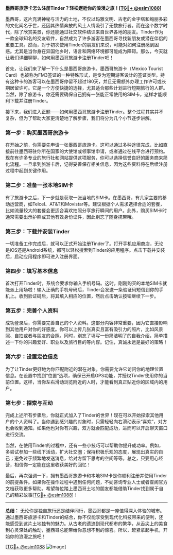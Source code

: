 **墨西哥旅游卡怎么注册Tinder？轻松邂逅你的浪漫之旅！[[TG💪+ @esim1088](https://t.me/s/esim1088)]**

墨西哥，这片充满神秘与活力的土地，不仅以玛雅文明、古老的金字塔和绚丽多彩的文化闻名于世，还因其热情奔放的风土人情吸引了无数旅行者。而在这个数字时代，除了欣赏美景，你还能通过社交软件结识来自世界各地的朋友。Tinder作为一款全球知名的交友软件，自然成为了许多游客在墨西哥寻找新朋友或潜在伴侣的重要工具。然而，对于初次使用Tinder的朋友们来说，可能对如何注册感到困惑。尤其是当你身在异国他乡时，语言和网络环境都可能成为障碍。那么，今天就让我们详细聊聊，如何用墨西哥旅游卡注册Tinder吧！

首先，让我们来了解一下什么是墨西哥旅游卡。墨西哥旅游卡（Mexico Tourist Card）也被称为FM3签证的一种特殊形式，是专为短期游客设计的签证类型。持有这种卡的游客可以在墨西哥停留不超过180天，并且无需额外办理工作许可或长期居留许可。它是一个方便快捷的选择，尤其适合那些计划进行短期旅行的人群。当然，除了旅游卡，你还需要确保自己拥有一张能正常使用的SIM卡，这样才能顺利下载并注册Tinder。

接下来，我们进入正题——如何用墨西哥旅游卡注册Tinder。整个过程其实并不复杂，但为了帮助大家更清楚地了解步骤，我们将分为几个小节逐步讲解。

### **第一步：购买墨西哥旅游卡**
在开始之前，你需要先申请一张墨西哥旅游卡。这可以通过多种途径完成，比如直接前往墨西哥驻你所在国家的大使馆或领事馆申请，或者通过在线平台进行预约。现在有许多专业的旅行社和网站提供这项服务，你可以选择信誉良好的服务商来简化流程。一旦拿到旅游卡后，记得妥善保存相关信息，因为这些资料将在后续注册过程中起到关键作用。

### **第二步：准备一张本地SIM卡**
有了旅游卡之后，下一步就是获取一张当地的SIM卡。在墨西哥，有几家主要的移动运营商，如Telcel、AT&T和Movistar等。建议根据个人需求选择合适的套餐，比如流量较大的套餐会更适合喜欢拍照分享旅行瞬间的用户。此外，购买SIM卡时通常需要出示护照或其他有效身份证件，因此别忘了随身携带哦。

### **第三步：下载并安装Tinder**
一切准备工作完成后，就可以正式开始注册Tinder了。打开手机应用商店，无论是iOS还是Android系统，都可以轻松搜索到Tinder的应用程序。点击下载并安装后，启动应用程序即可进入注册界面。

### **第四步：填写基本信息**
首次打开Tinder时，系统会要求你输入手机号码。这时，刚刚购买的本地SIM卡就能派上用场啦！输入正确的手机号码后，Tinder会发送一条验证码短信到你的手机上。收到验证码后，将其填入相应的位置，然后点击确认按钮继续下一步。

### **第五步：完善个人资料**
成功登录后，你需要完善自己的个人资料。这部分内容非常重要，因为它直接影响到其他用户对你的好感度。你可以上传几张真实且富有吸引力的照片，比如风景照、自拍或者与朋友的合照。同时，别忘了填写一份简洁明了的自我介绍，简单描述一下你的兴趣爱好、职业以及旅行目的等内容。记住，真诚永远是最好的策略！

### **第六步：设置定位信息**
为了让Tinder更好地为你匹配附近的潜在对象，你需要允许它访问你的地理位置信息。在设置中找到“位置”选项，确保已开启GPS功能，并授权Tinder使用你的当前位置。这样，当你左右滑动浏览附近的人时，才能看到真正贴近你的区域内的用户。

### **第七步：探索与互动**
完成上述所有步骤后，你就正式加入了Tinder的世界！现在可以开始探索其他用户的个人资料了。当你遇到感兴趣的对象时，只需轻轻向右滑动表示“喜欢”，对方也会收到通知。如果他也对你有兴趣，双方就会匹配成功，进而可以开启聊天窗口进行交流。

当然，在使用Tinder的过程中，还有一些小技巧可以帮助你提升成功率。例如，多尝试参加一些线下活动，扩大社交圈；保持积极乐观的态度，展现出真实的自己；避免过于频繁地发送消息，给对方留下思考的空间等等。总之，只要用心经营，相信你一定能在这里收获美好的回忆！

最后，再次强调一下，拥有墨西哥旅游卡和本地SIM卡是你顺利注册并使用Tinder的前提条件。如果你在操作过程中遇到任何问题，不妨咨询专业人士或者查阅官方文档获取更多帮助。希望每位踏上墨西哥土地的朋友都能借助Tinder找到属于自己的精彩故事[[TG💪+ @esim1088](https://t.me/s/esim1088)]！

---

**总结：**
无论你是独自旅行还是结伴同行，墨西哥都是一座值得深入体验的城市。通过墨西哥旅游卡和Tinder的结合，你不仅能享受到现代化科技带来的便利，还能感受到这片土地独有的魅力。从古老的遗迹到现代都市的繁华，从舌尖上的美食到心灵深处的触动，墨西哥总能带给你意想不到的惊喜。所以，赶紧拿起手机，开始你的浪漫之旅吧！

[[TG💪+ @esim1088](https://t.me/s/esim1088) ![Image](https://i.postimg.cc/4NQfJmqS/Snipaste-2025-05-13-00-14-12.png)]